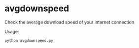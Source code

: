 avgdownspeed
============

Check the average download speed of your internet connection

Usage: 

`python avgdownspeed.py`
